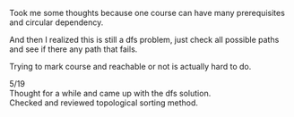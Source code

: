 Took me some thoughts because one course can have many prerequisites and circular dependency.

And then I realized this is still a dfs problem, just check all possible paths and see if there any path that fails.

Trying to mark course and reachable or not is actually hard to do.

5/19\
Thought for a while and came up with the dfs solution.\
Checked and reviewed topological sorting method.
